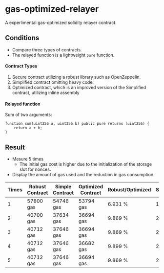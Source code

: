 # gas-optimized-relayer
A experlimental gas-optimized solidity relayer contract.

## Conditions
- Compare three types of contracts.
- The relayed function is a lightweight `pure` function.
#### Contract Types
1. Secure contract utilizing a robust library such as OpenZeppelin.
2. Simplified contract omitting heavy code.
3. Optimized contract, which is an improved version of the Simplified contract, utilizing inline assembly

#### Relayed function
Sum of two arguments:
```sol
function sum(uint256 a, uint256 b) public pure returns (uint256) {
    return a + b;
}
```
## Result
- Mesure 5 times
  - The initial gas cost is higher due to the initialization of the storage slot for nonces.
- Display the amount of gas used and the reduction in gas consumption.

| Times  | Robust Contract | Simple Contract | Optimized Contract | Robust/Optimized | Simple/Optimized |
| -- | -- | -- | -- | -- | -- |
|1|57800 gas|54746 gas|53794 gas|6.931 %|1.739 %|
|2|40700 gas|37634 gas|36694 gas|9.869 %|2.529 %|
|3|40712 gas|37646 gas|36694 gas|9.869 %|2.529 %|
|4|40712 gas|37646 gas|36682 gas|9.899 %|2.530 %|
|5|40712 gas|37646 gas|36694 gas|9.869 %|2.529 %|
